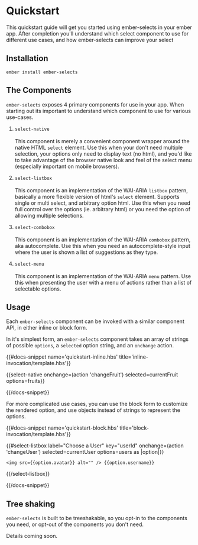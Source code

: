 # Quickstart

This quickstart guide will get you started using ember-selects in your ember app. After completion you'll understand which select component to use for different use cases, and how ember-selects can improve your select 

## Installation

```
ember install ember-selects
```

## The Components

`ember-selects` exposes 4 primary components for use in your app. When starting out its important to understand which component to use for various use-cases. 

1. `select-native`
<br><br>
This component is merely a convenient component wrapper around the native HTML `select` element. Use this when your don't need multiple selection, your options only need to display text (no html), and you'd like to take advantage of the browser native look and feel of the select menu (especially important on mobile browsers). 

2. `select-listbox`
<br><br>
This component is an implementation of the WAI-ARIA `listbox` pattern, basically a more flexible version of html's `select` element. Supports single or multi select, and arbitrary option html. Use this when you need full control over the options (ie. arbitrary html) or you need the option of allowing multiple selections.

3. `select-combobox`
<br><br>
This component is an implementation of the WAI-ARIA `combobox` pattern, aka autocomplete. Use this when you need an autocomplete-style input where the user is shown a list of suggestions as they type.

4. `select-menu`
<br><br>
This component is an implementation of the WAI-ARIA `menu` pattern. Use this when presenting the user with a menu of actions rather than a list of selectable options.

## Usage

Each `ember-selects` component can be invoked with a similar component API, in either inline or block form. 

In it's simplest form, an `ember-selects` component takes an array of strings of possible `options`, a `selected` option string, and an `onchange` action.

{{#docs-snippet name='quickstart-inline.hbs' title='inline-invocation/template.hbs'}}

  {{select-native
    onchange=(action 'changeFruit')
    selected=currentFruit
    options=fruits}}

{{/docs-snippet}}

For more complicated use cases, you can use the block form to customize the rendered option, and use objects instead of strings to represent the options.

{{#docs-snippet name='quickstart-block.hbs' title='block-invocation/template.hbs'}}

  {{#select-listbox
    label="Choose a User"
    key="userId"
    onchange=(action 'changeUser')
    selected=currentUser
    options=users as |option|}}

    <img src={{option.avatar}} alt="" /> {{option.username}}

  {{/select-listbox}}

{{/docs-snippet}}


## Tree shaking

`ember-selects` is built to be treeshakable, so you opt-in to the components you need, or opt-out of the components you don't need.

Details coming soon.